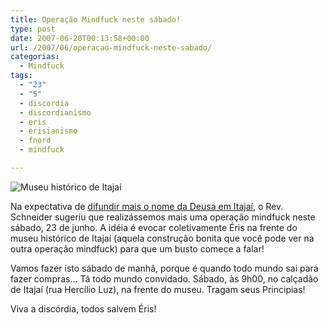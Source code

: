 ```yaml
---
title: Operação Mindfuck neste sábado!
type: post
date: 2007-06-20T00:13:58+00:00
url: /2007/06/operacao-mindfuck-neste-sabado/
categorias:
  - Mindfuck
tags:
  - "23"
  - "5"
  - discordia
  - discordianismo
  - eris
  - erisianismo
  - fnord
  - mindfuck

---
```

![Museu histórico de Itajaí](/wp-content/uploads/2007/06/itajai_historico.jpg)

Na expectativa de [difundir mais o nome da Deusa em Itajaí][1], o Rev. Schneider sugeriu que realizássemos mais uma operação mindfuck neste sábado, 23 de junho. A idéia é evocar coletivamente Éris na frente do museu histórico de Itajaí (aquela construção bonita que você pode ver na outra operação mindfuck) para que um busto comece a falar!

Vamos fazer isto sábado de manhã, porque é quando todo mundo sai para fazer compras… Tá todo mundo convidado. Sábado, às 9h00, no calçadão de Itajaí (rua Hercílio Luz), na frente do museu. Tragam seus Principias!

Viva a discórdia, todos salvem Éris!

 [1]: http://malvicioso.com/operacao-mindfuck


